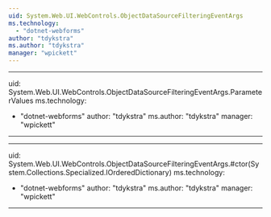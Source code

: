```yaml
---
uid: System.Web.UI.WebControls.ObjectDataSourceFilteringEventArgs
ms.technology: 
  - "dotnet-webforms"
author: "tdykstra"
ms.author: "tdykstra"
manager: "wpickett"
---
```


---
uid: System.Web.UI.WebControls.ObjectDataSourceFilteringEventArgs.ParameterValues
ms.technology: 
  - "dotnet-webforms"
author: "tdykstra"
ms.author: "tdykstra"
manager: "wpickett"
---

---
uid: System.Web.UI.WebControls.ObjectDataSourceFilteringEventArgs.#ctor(System.Collections.Specialized.IOrderedDictionary)
ms.technology: 
  - "dotnet-webforms"
author: "tdykstra"
ms.author: "tdykstra"
manager: "wpickett"
---
